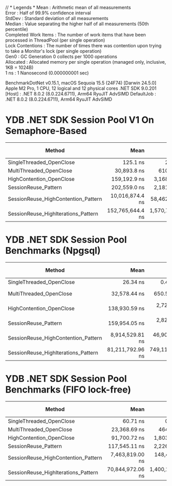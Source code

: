 // * Legends *
Mean                 : Arithmetic mean of all
measurements                                                                                                                                                                           
Error                : Half of 99.9% confidence
interval                                                                                                                                                                             
StdDev               : Standard deviation of all
measurements                                                                                                                                                                        
Median               : Value separating the higher half of all measurements (50th
percentile)                                                                                                                                        
Completed Work Items : The number of work items that have been processed in ThreadPool (per single
operation)                                                                                                                        
Lock Contentions     : The number of times there was contention upon trying to take a Monitor's lock (per single
operation)                                                                                                          
Gen0                 : GC Generation 0 collects per 1000
operations                                                                                                                                                                  
Allocated            : Allocated memory per single operation (managed only, inclusive, 1KB =
1024B)                                                                                                                                  
1 ns                 : 1 Nanosecond (0.000000001 sec)

BenchmarkDotNet v0.15.1, macOS Sequoia 15.5 (24F74) [Darwin 24.5.0]
Apple M2 Pro, 1 CPU, 12 logical and 12 physical cores
.NET SDK 9.0.201
[Host]     : .NET 8.0.2 (8.0.224.6711), Arm64 RyuJIT AdvSIMD
DefaultJob : .NET 8.0.2 (8.0.224.6711), Arm64 RyuJIT AdvSIMD

# YDB .NET SDK Session Pool V1 On Semaphore-Based

| Method                              |             Mean |           Error |          StdDev | Completed Work Items | Lock Contentions |      Gen0 |     Gen1 |  Allocated |
|-------------------------------------|-----------------:|----------------:|----------------:|---------------------:|-----------------:|----------:|---------:|-----------:|
| SingleThreaded_OpenClose            |         125.1 ns |         2.54 ns |         2.37 ns |                    - |                - |    0.0257 |        - |      216 B |
| MultiThreaded_OpenClose             |      30,893.8 ns |       610.63 ns |       895.06 ns |              40.0002 |           0.3741 |    1.4038 |        - |    11573 B |
| HighContention_OpenClose            |     159,192.9 ns |     3,168.43 ns |     6,752.19 ns |             230.7124 |           5.6448 |    8.7891 |   0.4883 |    74723 B |
| SessionReuse_Pattern                |     202,559.0 ns |     2,181.67 ns |     1,934.00 ns |             220.0027 |           5.4810 |    5.8594 |        - |    50510 B |
| SessionReuse_HighContention_Pattern |  10,016,874.4 ns |    58,462.60 ns |    54,685.95 ns |           19707.6719 |         165.5469 |  921.8750 | 140.6250 |  7729448 B |
| SessionReuse_HighIterations_Pattern | 152,765,644.4 ns | 1,570,755.95 ns | 1,469,286.09 ns |          200020.0000 |        1751.2500 | 5000.0000 |        - | 43207568 B |

# YDB .NET SDK Session Pool Benchmarks (Npgsql)

| Method                              |             Mean |          Error |         StdDev | Completed Work Items | Lock Contentions |     Gen0 |    Gen1 | Allocated |
|-------------------------------------|-----------------:|---------------:|---------------:|---------------------:|-----------------:|---------:|--------:|----------:|
| SingleThreaded_OpenClose            |         26.34 ns |       0.476 ns |       0.422 ns |                    - |                - |        - |       - |         - |                                       
| MultiThreaded_OpenClose             |     32,578.44 ns |     650.578 ns |   1,583.596 ns |              40.0028 |           0.4411 |   0.8545 |       - |    7251 B |
| HighContention_OpenClose            |    138,930.59 ns |   2,729.363 ns |   4,990.795 ns |             209.1182 |           3.5857 |   4.8828 |       - |   40566 B |
| SessionReuse_Pattern                |    159,954.05 ns |   2,820.324 ns |   4,044.825 ns |             220.0000 |           6.0381 |   0.7324 |       - |    7307 B |
| SessionReuse_HighContention_Pattern |  8,914,529.81 ns |  46,900.448 ns |  41,576.026 ns |           19756.6563 |         149.0469 | 625.0000 | 93.7500 | 5289794 B |
| SessionReuse_HighIterations_Pattern | 81,211,792.96 ns | 749,115.160 ns | 664,071.077 ns |          200020.0000 |         614.8571 |        - |       - |    7458 B |

# YDB .NET SDK Session Pool Benchmarks (FIFO lock-free)

| Method                              |             Mean |            Error |           StdDev | Completed Work Items | Lock Contentions |     Gen0 |     Gen1 | Allocated |
|-------------------------------------|-----------------:|-----------------:|-----------------:|---------------------:|-----------------:|---------:|---------:|----------:|
| SingleThreaded_OpenClose            |         60.71 ns |         0.441 ns |         0.368 ns |                    - |                - |   0.0038 |        - |      32 B |                                                           
| MultiThreaded_OpenClose             |     23,368.69 ns |       464.175 ns |     1,129.867 ns |              40.0049 |                - |   0.9460 |        - |    7887 B |
| HighContention_OpenClose            |     91,700.72 ns |     1,803.206 ns |     3,842.780 ns |             204.6633 |           0.0007 |   5.0049 |        - |   41951 B |
| SessionReuse_Pattern                |    117,545.11 ns |     2,226.365 ns |     4,014.595 ns |             220.0000 |           0.0001 |   1.5869 |        - |   13656 B |
| SessionReuse_HighContention_Pattern |  7,463,819.00 ns |   148,409.083 ns |   364,050.038 ns |           19044.6172 |           1.1719 | 765.6250 | 125.0000 | 6367528 B |
| SessionReuse_HighIterations_Pattern | 70,844,972.06 ns | 1,400,128.942 ns | 3,589,066.009 ns |          200020.0000 |                - | 750.0000 |        - | 6407440 B |